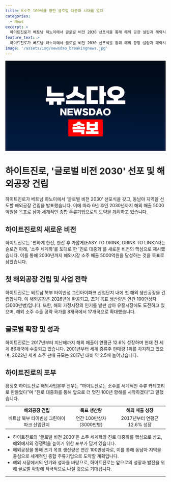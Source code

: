 ```yaml
---
title: K소주 100세를 향한 글로벌 대중화 시대를 열다
categories:
  - News
excerpt: >
  하이트진로가 베트남 하노이에서 글로벌 비전 2030 선포식을 통해 해외 공장 설립과 해외시장 공략에 대한 청사진을 발표했다. 이에 따라 2030년까지 해외 매출 5000억원을 목표로 새로운 비전을 제시했으며, 베트남에 첫 해외 생산공장을 건립할 예정이다. 또한 과일소주를 통해 해외 매출 증대를 모색하고, 유흥시장 진출 및 국가별 행사, 협업 등을 추진할 계획이다. 뿐만 아니라 소주 수출 국가를 8개국에서 17개국으로 확대하고 있으며, 해외 매출도 꾸준한 성장세를 보이고 있다.
feature_text: >
  하이트진로가 베트남 하노이에서 글로벌 비전 2030 선포식을 통해 해외 공장 설립과 해외시장 공략에 대한 청사진을 발표했다. 이에 따라 2030년까지 해외 매출 5000억원을 목표로 새로운 비전을 제시했으며, 베트남에 첫 해외 생산공장을 건립할 예정이다. 또한 과일소주를 통해 해외 매출 증대를 모색하고, 유흥시장 진출 및 국가별 행사, 협업 등을 추진할 계획이다. 뿐만 아니라 소주 수출 국가를 8개국에서 17개국으로 확대하고 있으며, 해외 매출도 꾸준한 성장세를 보이고 있다.
image: '/assets/img/newsdao_breakingnews.jpg'
---
```


<p><img src="/assets/img/newsdao_breakingnews.jpg" alt="firstkoreanews 속보" /></p>

<h1>하이트진로, '글로벌 비전 2030' 선포 및 해외공장 건립</h1>

<p data-ke-size="size16">하이트진로가 베트남 하노이에서 '글로벌 비전 2030' 선포식을 갖고, 동남아 지역을 선도할 해외공장 건립을 발표했습니다. 이에 따라 6년 후인 2030년까지 해외 매출 5000억원을 목표로 삼아 세계적인 종합 주류기업으로의 도약을 계획하고 있습니다.</p>

<h2 data-ke-size="size26">하이트진로의 새로운 비전</h2>

<p data-ke-size="size16">하이트진로는 '편하게 한잔, 한잔 후 가깝게(EASY TO DRINK, DRINK TO LINK)'라는 슬로건 아래, '소주 세계화'를 토대로 한 '진로 대중화'를 새로운 비전의 핵심으로 제시했습니다. 이를 통해 2030년까지 해외시장 소주 매출 5000억원을 달성하는 것을 목표로 삼았습니다.</p>

<h2 data-ke-size="size26">첫 해외공장 건립 및 사업 전략</h2>

<p data-ke-size="size16">하이트진로는 베트남 북부 타이빈성 그린아이파크 산업단지 내에 첫 해외 생산공장을 건립합니다. 이 해외공장은 2026년에 완공되고, 초기 목표 생산량은 연간 100만상자(3000만병)입니다. 또한, 해외 가정시장의 인기를 발판 삼아 유흥시장에도 도전하고 있으며, 해외 소주 수출 공략 국가를 8개국에서 17개국으로 확대했습니다.</p>

<h2 data-ke-size="size26">글로벌 확장 및 성과</h2>

<p data-ke-size="size16">하이트진로는 2017년부터 지난해까지 해외 매출이 연평균 12.6% 성장하며 현재 전 세계 86개국에 수출되고 있습니다. 2001년부터 세계 증류주 판매량 1위를 차지하고 있으며, 2022년 세계 소주 판매 규모는 2017년 대비 약 2.5배 늘어났습니다.</p>

<h2 data-ke-size="size26">하이트진로의 포부</h2>

<p data-ke-size="size16">황정호 하이트진로 해외사업본부 전무는 “하이트진로는 소주를 세계적인 주류 카테고리로 만들었다”며 “진로 대중화를 통해 앞으로 더 멋진 100년 항해를 시작하겠다”고 말했습니다.</p>

<table>
    <tbody>
        <tr>
            <td style="text-align: center; height: 17px;"><b>해외공장 건립</b></td>
            <td style="text-align: center; height: 17px;"><b>목표 생산량</b></td>
            <td style="text-align: center; height: 17px;"><b>해외 매출 성장</b></td>
        </tr>
        <tr>
            <td style="text-align: center; height: 17px;">베트남 북부 타이빈성 그린아이파크 산업단지</td>
            <td style="text-align: center; height: 17px;">연간 100만상자(3000만병)</td>
            <td style="text-align: center; height: 17px;">2017년부터 연평균 12.6% 성장</td>
        </tr>
    </tbody>
</table>

<ul>
    <li>하이트진로의 '글로벌 비전 2030'은 소주 세계화와 진로 대중화를 핵심으로 삼고, 해외에서의 경쟁력을 높이기 위한 포부가 담겨 있습니다.</li>
    <li>해외공장을 통해 초기 목표 생산량은 연간 100만상자로, 이를 통해 동남아 지역을 중심으로 세계적인 종합 주류기업으로 도약할 계획입니다.</li>
    <li>해외 시장에서의 인기와 성과를 바탕으로, 하이트진로는 앞으로의 성장과 발전을 위해 글로벌 확장에 적극적으로 나설 것으로 기대됩니다.</li>
</ul>

<p><hr></p>

